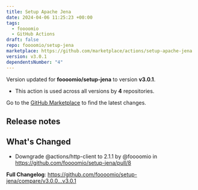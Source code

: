 ```yaml
---
title: Setup Apache Jena
date: 2024-04-06 11:25:23 +00:00
tags:
  - foooomio
  - GitHub Actions
draft: false
repo: foooomio/setup-jena
marketplace: https://github.com/marketplace/actions/setup-apache-jena
version: v3.0.1
dependentsNumber: "4"
---
```



Version updated for **foooomio/setup-jena** to version **v3.0.1**.
- This action is used across all versions by **4** repositories.

Go to the [GitHub Marketplace](https://github.com/marketplace/actions/setup-apache-jena) to find the latest changes.

## Release notes

## What's Changed
* Downgrade @actions/http-client to 2.1.1 by @foooomio in https://github.com/foooomio/setup-jena/pull/8


**Full Changelog**: https://github.com/foooomio/setup-jena/compare/v3.0.0...v3.0.1
